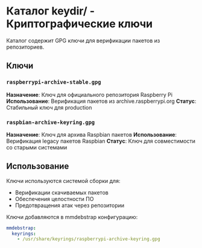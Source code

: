 # Каталог keydir/ - Криптографические ключи

Каталог содержит GPG ключи для верификации пакетов из репозиториев.

## Ключи

### `raspberrypi-archive-stable.gpg`
**Назначение**: Ключ для официального репозитория Raspberry Pi
**Использование**: Верификация пакетов из archive.raspberrypi.org
**Статус**: Стабильный ключ для production

### `raspbian-archive-keyring.gpg`
**Назначение**: Ключ для архива Raspbian пакетов
**Использование**: Верификация legacy пакетов Raspbian
**Статус**: Ключ для совместимости со старыми системами

## Использование

Ключи используются системой сборки для:
- Верификации скачиваемых пакетов
- Обеспечения целостности ПО
- Предотвращения атак через репозитории

Ключи добавляются в mmdebstrap конфигурацию:
```yaml
mmdebstrap:
  keyrings:
    - /usr/share/keyrings/raspberrypi-archive-keyring.gpg
```

